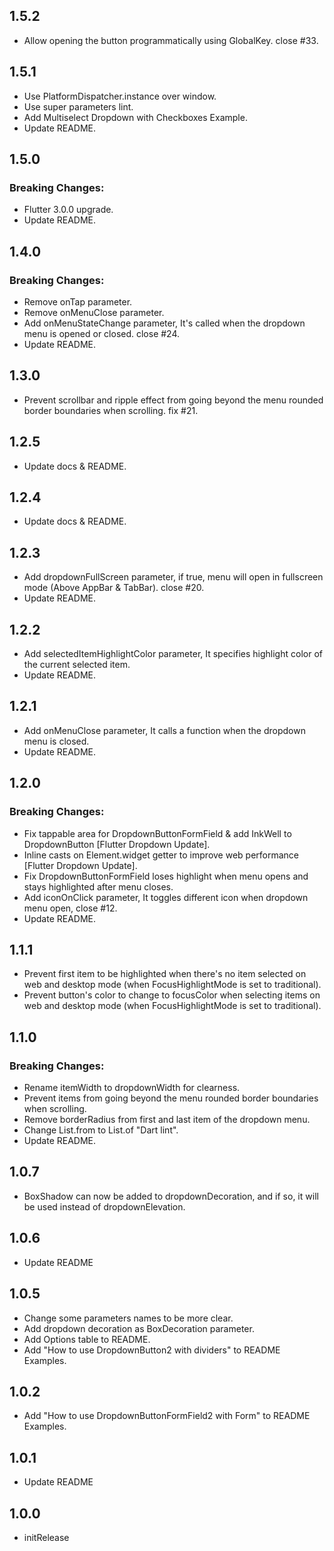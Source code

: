 ## 1.5.2
* Allow opening the button programmatically using GlobalKey. close #33.

## 1.5.1
* Use PlatformDispatcher.instance over window.
* Use super parameters lint.
* Add Multiselect Dropdown with Checkboxes Example.
* Update README.

## 1.5.0
### Breaking Changes:
* Flutter 3.0.0 upgrade.
* Update README.

## 1.4.0
### Breaking Changes:
* Remove onTap parameter.
* Remove onMenuClose parameter.
* Add onMenuStateChange parameter, It's called when the dropdown menu is opened or closed. close #24.
* Update README.

## 1.3.0
* Prevent scrollbar and ripple effect from going beyond the menu rounded border boundaries when scrolling. fix #21.

## 1.2.5
* Update docs & README.

## 1.2.4
* Update docs & README.

## 1.2.3
* Add dropdownFullScreen parameter, if true, menu will open in fullscreen mode (Above AppBar & TabBar). close #20.
* Update README.

## 1.2.2
* Add selectedItemHighlightColor parameter, It specifies highlight color of the current selected item.
* Update README.

## 1.2.1
* Add onMenuClose parameter, It calls a function when the dropdown menu is closed.
* Update README.

## 1.2.0
### Breaking Changes:
* Fix tappable area for DropdownButtonFormField & add InkWell to DropdownButton [Flutter Dropdown Update].
* Inline casts on Element.widget getter to improve web performance [Flutter Dropdown Update].
* Fix DropdownButtonFormField loses highlight when menu opens and stays highlighted after menu closes.
* Add iconOnClick parameter, It toggles different icon when dropdown menu open, close #12.
* Update README.

## 1.1.1
* Prevent first item to be highlighted when there's no item selected on web and desktop mode (when FocusHighlightMode is set to traditional).
* Prevent button's color to change to focusColor when selecting items on web and desktop mode (when FocusHighlightMode is set to traditional).

## 1.1.0
### Breaking Changes:
* Rename itemWidth to dropdownWidth for clearness.
* Prevent items from going beyond the menu rounded border boundaries when scrolling.
* Remove borderRadius from first and last item of the dropdown menu.
* Change List.from to List.of "Dart lint".
* Update README.

## 1.0.7
* BoxShadow can now be added to dropdownDecoration, and if so, it will be used instead of dropdownElevation.

## 1.0.6
* Update README

## 1.0.5
* Change some parameters names to be more clear.
* Add dropdown decoration as BoxDecoration parameter.
* Add Options table to README.
* Add "How to use DropdownButton2 with dividers" to README Examples.

## 1.0.2
* Add "How to use DropdownButtonFormField2 with Form" to README Examples.

## 1.0.1
* Update README

## 1.0.0
* initRelease